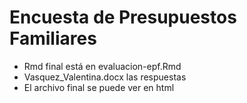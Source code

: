 # Encuesta de Presupuestos Familiares

- Rmd final está en evaluacion-epf.Rmd
- Vasquez_Valentina.docx las respuestas
- El archivo final se puede ver en html
